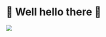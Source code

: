 # 👋 Well hello there 👋

<!--
**ProKrillz/ProKrillz** is a ✨ _special_ ✨ repository because its `README.md` (this file) appears on your GitHub profile.

Here are some ideas to get you started:

- 🔭 I’m currently working on ...
- 🌱 I’m currently learning ...
- 👯 I’m looking to collaborate on ...
- 🤔 I’m looking for help with ...
- 💬 Ask me about ...
- 📫 How to reach me: ...
- 😄 Pronouns: ...
- ⚡ Fun fact: ...
-->


<a herf="https://www.linkedin.com/">
  <img src="https://www.peopletools.dk/wp-content/uploads/174857.png" style="height 40px">
 </a>
